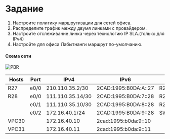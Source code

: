 # Задание

1. Настроите политику маршрутизации для сетей офиса.
2. Распределите трафик между двумя линками с провайдером.
3. Настроите отслеживание линка через технологию IP SLA.(только для IPv4)
4. Настройте для офиса Лабытнанги маршрут по-умолчанию.

#### Схема сети

![PBR](https://user-images.githubusercontent.com/112701413/201109375-19d7a86c-b0fd-4c90-9b4c-645201eeb5ac.jpg)

| Hosts     | Port | IPv4             | IPv6                 | Примечание      | Регион     |
| --------- | ---- | ---------------- | -------------------- | --------------- | ---------- |
| R27       | e0/0 | 210.110.35.2/30  | 2CAD:1995:B0DA:A::27 | R25(Triada)     | Лабытнанги |
| R28       | e0/0 | 111.110.35.14/30 | 2CAD:1995:B0DA:7::28 | R26(Triada)     | Чокурдах   |
|           | e0/1 | 111.110.35.10/30 | 2CAD:1995:B0DA:8::28 | R25(Triada)     |            |
|           | e0/2 | 172.16.40.1/24   | 2CAD:1995:B0DA:9::28 | SW29(Chukordah) |            |
| VPC30     |      | 172.16.40.10     | 2cad:1995:b0da:9::10 |                 |            |
| VPC31     |      | 172.16.40.11     | 2cad:1995:b0da:9::11 |                 |            |
